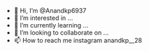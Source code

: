 - 👋 Hi, I’m @Anandkp6937
- 👀 I’m interested in ...
- 🌱 I’m currently learning ...
- 💞️ I’m looking to collaborate on ...
- 📫 How to reach me  instagram anandkp__28 

<!---
Anandkp6937/Anandkp6937 is a ✨ special ✨ repository because its `README.md` (this file) appears on your GitHub profile.
You can click the Preview link to take a look at your changes.
--->
